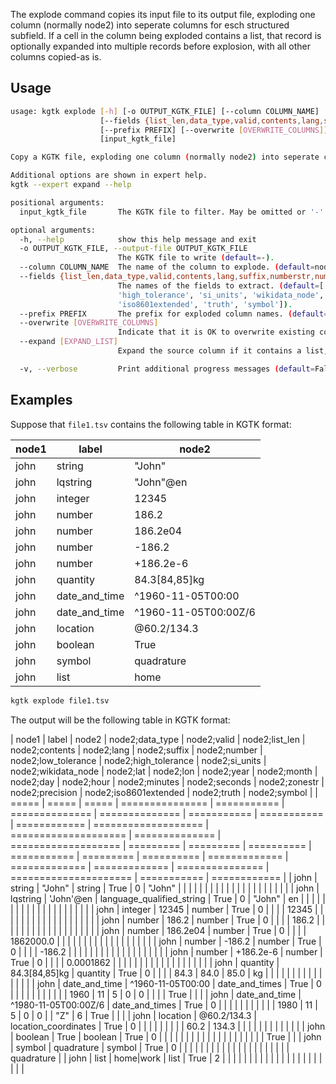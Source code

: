 The explode command copies its input file to its output file, exploding one
column (normally node2) into seperate columns for esch structured subfield. If
a cell in the column being exploded contains a list, that record is optionally
expanded into multiple records before explosion, with all other columns
copied-as is.

## Usage

```bash
usage: kgtk explode [-h] [-o OUTPUT_KGTK_FILE] [--column COLUMN_NAME]
                    [--fields {list_len,data_type,valid,contents,lang,suffix,numberstr,number,low_tolerancestr,low_tolerance,high_tolerancestr,high_tolerance,si_units,wikidata_node,latstr,lat,lonstr,lon,yearstr,year,monthstr,month,daystr,day,hourstr,hour,minutesstr,minutes,secondsstr,seconds,zonestr,precisionstr,precision,iso8601extended,truth,symbol} [{list_len,data_type,valid,contents,lang,suffix,numberstr,number,low_tolerancestr,low_tolerance,high_tolerancestr,high_tolerance,si_units,wikidata_node,latstr,lat,lonstr,lon,yearstr,year,monthstr,month,daystr,day,hourstr,hour,minutesstr,minutes,secondsstr,seconds,zonestr,precisionstr,precision,iso8601extended,truth,symbol} ...]]
                    [--prefix PREFIX] [--overwrite [OVERWRITE_COLUMNS]] [--expand [EXPAND_LIST]] [-v]
                    [input_kgtk_file]

Copy a KGTK file, exploding one column (normally node2) into seperate columns for each subfield. If a cell in the column being exploded contains a list, that record is optionally expanded into multiple records before explosion, with all other columns copied-as is.

Additional options are shown in expert help.
kgtk --expert expand --help

positional arguments:
  input_kgtk_file       The KGTK file to filter. May be omitted or '-' for stdin (default=-).

optional arguments:
  -h, --help            show this help message and exit
  -o OUTPUT_KGTK_FILE, --output-file OUTPUT_KGTK_FILE
                        The KGTK file to write (default=-).
  --column COLUMN_NAME  The name of the column to explode. (default=node2).
  --fields {list_len,data_type,valid,contents,lang,suffix,numberstr,number,low_tolerancestr,low_tolerance,high_tolerancestr,high_tolerance,si_units,wikidata_node,latstr,lat,lonstr,lon,yearstr,year,monthstr,month,daystr,day,hourstr,hour,minutesstr,minutes,secondsstr,seconds,zonestr,precisionstr,precision,iso8601extended,truth,symbol} [{list_len,data_type,valid,contents,lang,suffix,numberstr,number,low_tolerancestr,low_tolerance,high_tolerancestr,high_tolerance,si_units,wikidata_node,latstr,lat,lonstr,lon,yearstr,year,monthstr,month,daystr,day,hourstr,hour,minutesstr,minutes,secondsstr,seconds,zonestr,precisionstr,precision,iso8601extended,truth,symbol} ...]
                        The names of the fields to extract. (default=['data_type', 'valid', 'list_len', 'contents', 'lang', 'suffix', 'number', 'low_tolerance',
                        'high_tolerance', 'si_units', 'wikidata_node', 'lat', 'lon', 'year', 'month', 'day', 'hour', 'minutes', 'seconds', 'zonestr', 'precision',
                        'iso8601extended', 'truth', 'symbol']).
  --prefix PREFIX       The prefix for exploded column names. (default=node2;).
  --overwrite [OVERWRITE_COLUMNS]
                        Indicate that it is OK to overwrite existing columns. (default=False).
  --expand [EXPAND_LIST]
                        Expand the source column if it contains a list, else fail. (default=False).

  -v, --verbose         Print additional progress messages (default=False).
```

## Examples

Suppose that `file1.tsv` contains the following table in KGTK format:

| node1 | label   | node2 |
| ----- | ------- | ----- |
| john  | string  | "John" |
| john  | lqstring  | "John"@en |
| john  | integer  | 12345 |
| john  | number  | 186.2 |
| john  | number  | 186.2e04 |
| john  | number  | -186.2 |
| john  | number  | +186.2e-6 |
| john  | quantity  | 84.3[84,85]kg |
| john | date_and_time | ^1960-11-05T00:00 |
| john | date_and_time | ^1960-11-05T00:00Z/6 |
| john | location | @60.2/134.3 |
| john | boolean | True |
| john | symbol | quadrature |
| john | list | home|work |


```bash
kgtk explode file1.tsv
```

The output will be the following table in KGTK format:

| node1 | label | node2 | node2;data_type | node2;valid | node2;list_len | node2;contents | node2;lang | node2;suffix | node2;number | node2;low_tolerance | node2;high_tolerance | node2;si_units | node2;wikidata_node | node2;lat | node2;lon | node2;year | node2;month | node2;day | node2;hour | node2;minutes | node2;seconds | node2;zonestr | node2;precision | node2;iso8601extended | node2;truth | node2;symbol |
| ===== | ===== | ===== | =============== | =========== | ============== | ============== | =========== | =========== | ============ | =================== | ==================== | ============== | =================== | ========= | ========= | ========== | =========== | ========= | ========== | ============= | ============= | ============= | =============== | ===================== | =========== | ============ |
| john | string | "John" | string | True | 0 | "John" |  |  |  |  |  |  |  |  |  |  |  |  |  |  |  |  |  |  |  |  |
| john | lqstring | 'John'@en | language_qualified_string | True | 0 | "John" | en |  |  |  |  |  |  |  |  |  |  |  |  |  |  |  |  |  |  |  |
| john | integer | 12345 | number | True | 0 |  |  |  | 12345 |  |  |  |  |  |  |  |  |  |  |  |  |  |  |  |  |  |
| john | number | 186.2 | number | True | 0 |  |  |  | 186.2 |  |  |  |  |  |  |  |  |  |  |  |  |  |  |  |  |  |
| john | number | 186.2e04 | number | True | 0 |  |  |  | 1862000.0 |  |  |  |  |  |  |  |  |  |  |  |  |  |  |  |  |  |
| john | number | -186.2 | number | True | 0 |  |  |  | -186.2 |  |  |  |  |  |  |  |  |  |  |  |  |  |  |  |  |  |
| john | number | +186.2e-6 | number | True | 0 |  |  |  | 0.0001862 |  |  |  |  |  |  |  |  |  |  |  |  |  |  |  |  |  |
| john | quantity | 84.3[84,85]kg | quantity | True | 0 |  |  |  | 84.3 | 84.0 | 85.0 | kg |  |  |  |  |  |  |  |  |  |  |  |  |  |  |
| john | date_and_time | ^1960-11-05T00:00 | date_and_times | True | 0 |  |  |  |  |  |  |  |  |  |  | 1960 | 11 | 5 | 0 | 0 |  |  |  | True |  |  |
| john | date_and_time | ^1980-11-05T00:00Z/6 | date_and_times | True | 0 |  |  |  |  |  |  |  |  |  |  | 1980 | 11 | 5 | 0 | 0 |  | "Z" | 6 | True |  |  |
| john | location | @60.2/134.3 | location_coordinates | True | 0 |  |  |  |  |  |  |  |  | 60.2 | 134.3 |  |  |  |  |  |  |  |  |  |  |  |
| john | boolean | True | boolean | True | 0 |  |  |  |  |  |  |  |  |  |  |  |  |  |  |  |  |  |  |  | True |  |
| john | symbol | quadrature | symbol | True | 0 |  |  |  |  |  |  |  |  |  |  |  |  |  |  |  |  |  |  |  |  | quadrature |
| john | list | home\|work | list | True | 2 |  |  |  |  |  |  |  |  |  |  |  |  |  |  |  |  |  |  |  |  |  |
